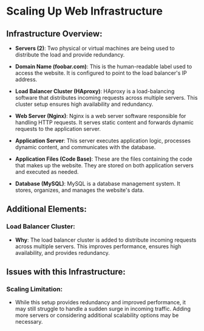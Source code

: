 # Scaling Up Web Infrastructure

## Infrastructure Overview:

- **Servers (2)**: Two physical or virtual machines are being used to distribute the load and provide redundancy.

- **Domain Name (foobar.com)**: This is the human-readable label used to access the website. It is configured to point to the load balancer's IP address.

- **Load Balancer Cluster (HAproxy)**: HAproxy is a load-balancing software that distributes incoming requests across multiple servers. This cluster setup ensures high availability and redundancy.

- **Web Server (Nginx)**: Nginx is a web server software responsible for handling HTTP requests. It serves static content and forwards dynamic requests to the application server.

- **Application Server**: This server executes application logic, processes dynamic content, and communicates with the database.

- **Application Files (Code Base)**: These are the files containing the code that makes up the website. They are stored on both application servers and executed as needed.

- **Database (MySQL)**: MySQL is a database management system. It stores, organizes, and manages the website's data.

## Additional Elements:

### Load Balancer Cluster:

- **Why**: The load balancer cluster is added to distribute incoming requests across multiple servers. This improves performance, ensures high availability, and provides redundancy.

## Issues with this Infrastructure:

### Scaling Limitation:

- While this setup provides redundancy and improved performance, it may still struggle to handle a sudden surge in incoming traffic. Adding more servers or considering additional scalability options may be necessary.


